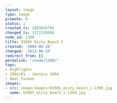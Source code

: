 ```yaml
---
layout: image
type: image
promote: 0
status: 1
created_ts: 1093016795
changed_ts: 1372159468
node_id: 1390
title: 03985 Misty Beach I
created: '2004-08-20'
changed: '2013-06-25'
redirect_from: []
permalink: "/node/1390/"
tags:
- Highlights
- 2004/01 - January 2004
- Abel Tasman
images:
- src: image/images/03985_misty_beach_i-1390.jpg
  name: 03985_misty_beach_i-1390.jpg
---
```


